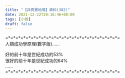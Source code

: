 ```yaml
---
title: "【非真實地場】資料(382)"
date: 2021-12-22T20:16:46+08:00
tags: [小說]
draft: false
---
```


=\*=\*=\*=\*=\*=\*=\*=\*=\*=\*=\*=\*=\*=\*=\*=\*=\*=\*=\*=\*=\*=\*=  
人類成功學原理(數字版)......  
  
好的前十年是世紀成功的53%  
很好的前十年是世紀成功的64%  
......  
=\*=\*=\*=\*=\*=\*=\*=\*=\*=\*=\*=\*=\*=\*=\*=\*=\*=\*=\*=\*=\*=\*=  